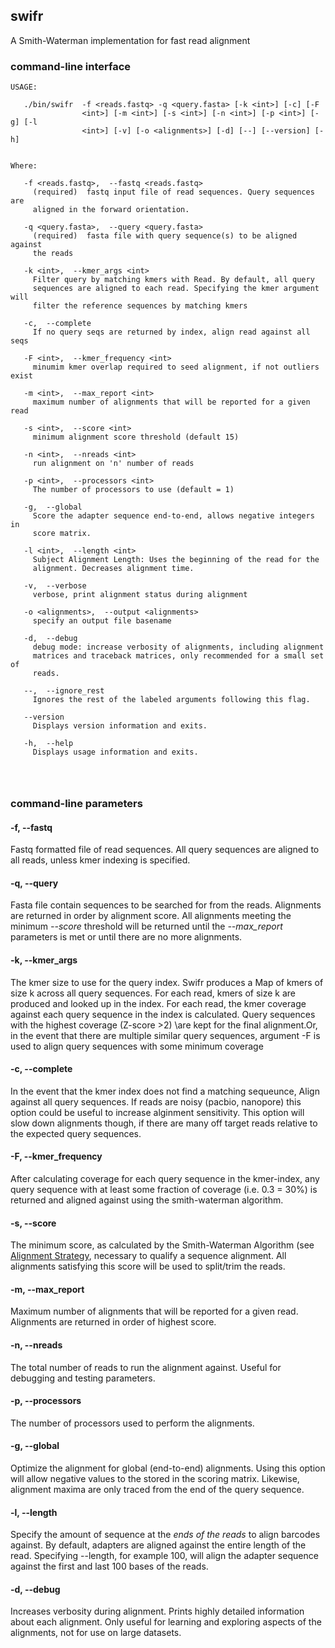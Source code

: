 ## swifr
A Smith-Waterman implementation for fast read alignment 

### command-line interface

```
USAGE: 

   ./bin/swifr  -f <reads.fastq> -q <query.fasta> [-k <int>] [-c] [-F
                <int>] [-m <int>] [-s <int>] [-n <int>] [-p <int>] [-g] [-l
                <int>] [-v] [-o <alignments>] [-d] [--] [--version] [-h]


Where: 

   -f <reads.fastq>,  --fastq <reads.fastq>
     (required)  fastq input file of read sequences. Query sequences are
     aligned in the forward orientation.

   -q <query.fasta>,  --query <query.fasta>
     (required)  fasta file with query sequence(s) to be aligned against
     the reads

   -k <int>,  --kmer_args <int>
     Filter query by matching kmers with Read. By default, all query
     sequences are aligned to each read. Specifying the kmer argument will
     filter the reference sequences by matching kmers 

   -c,  --complete
     If no query seqs are returned by index, align read against all seqs

   -F <int>,  --kmer_frequency <int>
     minumim kmer overlap required to seed alignment, if not outliers exist

   -m <int>,  --max_report <int>
     maximum number of alignments that will be reported for a given read

   -s <int>,  --score <int>
     minimum alignment score threshold (default 15)

   -n <int>,  --nreads <int>
     run alignment on 'n' number of reads

   -p <int>,  --processors <int>
     The number of processors to use (default = 1)

   -g,  --global
     Score the adapter sequence end-to-end, allows negative integers in
     score matrix.

   -l <int>,  --length <int>
     Subject Alignment Length: Uses the beginning of the read for the
     alignment. Decreases alignment time.

   -v,  --verbose
     verbose, print alignment status during alignment

   -o <alignments>,  --output <alignments>
     specify an output file basename

   -d,  --debug
     debug mode: increase verbosity of alignments, including alignment
     matrices and traceback matrices, only recommended for a small set of
     reads.

   --,  --ignore_rest
     Ignores the rest of the labeled arguments following this flag.

   --version
     Displays version information and exits.

   -h,  --help
     Displays usage information and exits.




```

### command-line parameters
#### -f, --fastq
Fastq formatted file of read sequences. All query sequences are aligned to all reads, unless kmer indexing is specified.

#### -q, --query
Fasta file contain sequences to be searched for from the reads. Alignments are returned in order by alignment score. All alignments meeting the minimum *--score* threshold will be returned until the *--max_report* parameters is met or until there are no more alignments. 

#### -k, --kmer_args
The kmer size to use for the query index. Swifr produces a Map of kmers of size k across all query sequences. For each read, kmers of size k are produced and looked up in the index. For each read, the kmer coverage against each query sequence in the index is calculated. Query sequences with the highest coverage (Z-score >2) \are kept for the final alignment.Or, in the event that there are multiple similar query sequences, argument -F is used to align query sequences with some minimum coverage 

#### -c, --complete
In the event that the kmer index does not find a matching sequeunce, Align against all query sequences. If reads are noisy (pacbio, nanopore) this option could be useful to increase alginment sensitivity. This option will slow down alignments though, if there are many off target reads relative to the expected query sequences. 

#### -F, --kmer_frequency
After calculating coverage for each query sequence in the kmer-index, any query sequence with at least some fraction of coverage (i.e. 0.3 = 30%) is returned and aligned against using the smith-waterman algorithm. 


#### -s, --score
The minimum score, as calculated by the Smith-Waterman Algorithm
(see [Alignment Strategy](AlignmentStrategy.md),
necessary to qualify a sequence alignment. All alignments satisfying
this score will be used to split/trim the reads.

#### -m, --max_report
Maximum number of alignments that will be reported for a given read. Alignments are returned in order of highest score.

#### -n, --nreads
The total number of reads to run the alignment against. Useful for
debugging and testing parameters.

#### -p, --processors
The number of processors used to perform the alignments.

#### -g, --global
Optimize the alignment for global (end-to-end) alignments. Using this option will allow
negative values to the stored in the scoring matrix. Likewise, alignment maxima are only traced
from the end of the query sequence.  

#### -l, --length
Specify the amount of sequence at the *ends of the reads* to align barcodes against.
By default, adapters are aligned against the entire length of the read. Specifying --length,
for example 100, will align the adapter sequence against the first and last 100 bases of the reads.

#### -d, --debug
Increases verbosity during alignment. Prints highly detailed information about each alignment. Only useful for learning and exploring aspects of the alignments, not for use on large datasets.

